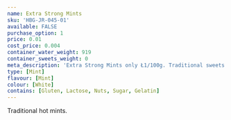 ```yaml
---
name: Extra Strong Mints
sku: 'HBG-JR-045-01'
available: FALSE
purchase_option: 1
price: 0.01
cost_price: 0.004
container_water_weight: 919
container_sweets_weight: 0
meta_description: 'Extra Strong Mints only Ł1/100g. Traditional sweets and more at Humbugs Confectionery Store. Specialists in satisfying your sweet tooth!'
type: [Mint]
flavour: [Mint]
colour: [White]
contains: [Gluten, Lactose, Nuts, Sugar, Gelatin]
---
```

Traditional hot mints.